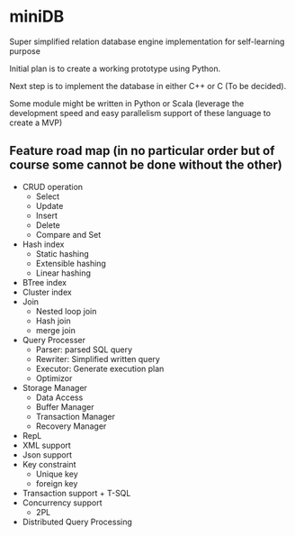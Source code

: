 # miniDB

Super simplified relation database engine implementation for self-learning purpose

Initial plan is to create a working prototype using Python.

Next step is to implement the database in either C++ or C (To be decided).

Some module might be written in Python or Scala (leverage the development speed and easy parallelism support of these language to create a MVP)

## Feature road map (in no particular order but of course some cannot be done without the other)

- CRUD operation
  - Select
  - Update
  - Insert
  - Delete
  - Compare and Set
- Hash index
  - Static hashing
  - Extensible hashing
  - Linear hashing
- BTree index
- Cluster index
- Join
  - Nested loop join
  - Hash join
  - merge join
- Query Processer
  - Parser: parsed SQL query
  - Rewriter: Simplified written query
  - Executor: Generate execution plan
  - Optimizor
- Storage Manager
  - Data Access
  - Buffer Manager
  - Transaction Manager
  - Recovery Manager
- RepL
- XML support
- Json support
- Key constraint
  - Unique key
  - foreign key
- Transaction support + T-SQL
- Concurrency support
  - 2PL
- Distributed Query Processing
